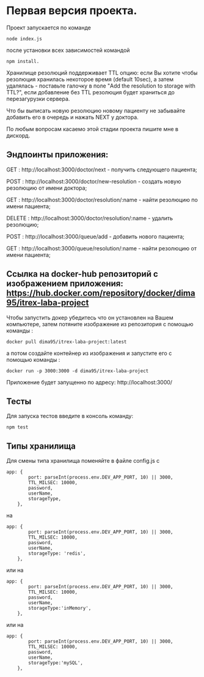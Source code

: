 # Первая версия проекта. 
Проект запускается по команде 
```
node index.js
```
после установки всех зависимостей командой 
``` 
npm install.
```
Хранилище резолюций поддерживает TTL опцию: если Вы хотите чтобы резолюция хранилась некоторое время (default 10sec),
а затем удалялась - поставьте галочку в поле "Add the resolution to storage with TTL?", если добавление без TTL резолюция 
будет храниться до перезагурузки сервера.

Что бы выписать новую резолюцию новому пациенту не забывайте добавить его в очередь и нажать NEXT у доктора.

По любым вопросам касаемо этой стадии проекта пишите мне в дискорд.

## Эндпоинты приложения:

GET : http://localhost:3000/doctor/next - получить следующего пациента;

POST : http://localhost:3000/doctor/new-resolution - создать новую резолюцию от имени доктора;

GET : http://localhost:3000/doctor/resolution/:name - найти резолюцию по имени пациента;

DELETE : http://localhost:3000/doctor/resolution/:name - удалить резолюцию;

POST : http://localhost:3000/queue/add - добавить нового пациента;

GET : http://localhost:3000/queue/resolution/:name - найти резолюцию от имени пациента;


## Ссылка на docker-hub репозиторий с изображением приложения: https://hub.docker.com/repository/docker/dima95/itrex-laba-project

Чтобы запустить докер убедитесь что он установлен на Вашем компьютере, затем потяните изображение из репозитория 
с помощью команды :
```
docker pull dima95/itrex-laba-project:latest
```
а потом создайте контейнер из изображения и запустите его с помощью команды :
```
docker run -p 3000:3000 -d dima95/itrex-laba-project
```
Приложение будет запущенно по адресу: http://localhost:3000/

## Тесты

Для запуска тестов введите в консоль команду:
```
npm test
```

## Типы хранилища

Для смены типа хранилища поменяйте в файле config.js с
```
app: {
        port: parseInt(process.env.DEV_APP_PORT, 10) || 3000,
        TTL_MILSEC: 10000,
        password,
        userName,
        storageType,
    },
```
на 
```
app: {
        port: parseInt(process.env.DEV_APP_PORT, 10) || 3000,
        TTL_MILSEC: 10000,
        password,
        userName,
        storageType: 'redis',
    },
```
или на
```
app: {
        port: parseInt(process.env.DEV_APP_PORT, 10) || 3000,
        TTL_MILSEC: 10000,
        password,
        userName,
        storageType:'inMemory',
    },
```
или на
```
app: {
        port: parseInt(process.env.DEV_APP_PORT, 10) || 3000,
        TTL_MILSEC: 10000,
        password,
        userName,
        storageType:'mySQL',
    },
```
